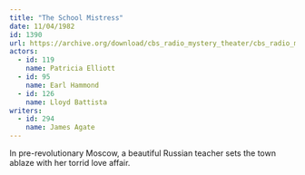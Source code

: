 ```yaml
---
title: "The School Mistress"
date: 11/04/1982
id: 1390
url: https://archive.org/download/cbs_radio_mystery_theater/cbs_radio_mystery_theater-1351-1399.zip/cbs_radio_mystery_theater-1351-1399%2Fcbsrmt_1390_the_school_mistress.mp3
actors:  
  - id: 119
    name: Patricia Elliott  
  - id: 95
    name: Earl Hammond  
  - id: 126
    name: Lloyd Battista
writers:  
  - id: 294
    name: James Agate
---
```

In pre-revolutionary Moscow, a beautiful Russian teacher sets the town ablaze with her torrid love affair.